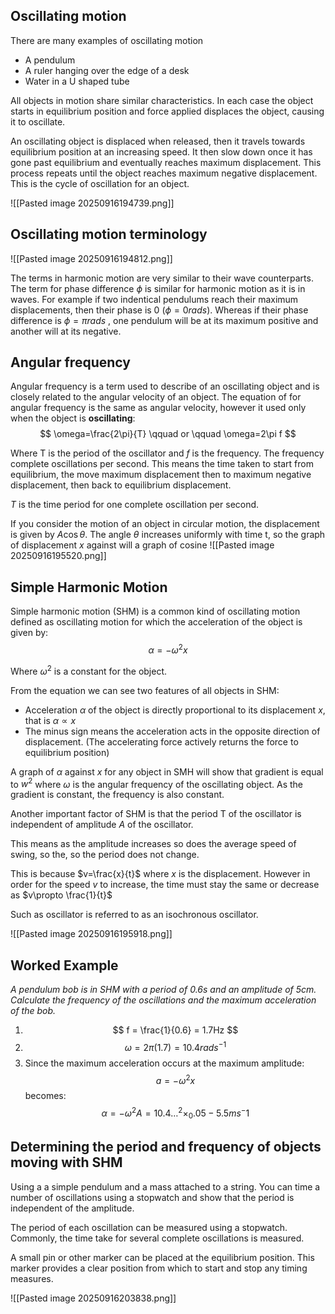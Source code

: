 ## Oscillating motion
There are many examples of oscillating motion 
- A pendulum
- A ruler hanging over the edge of a desk
- Water in a U shaped tube

All objects in motion share similar characteristics. In each case the object starts in equilibrium position and force applied displaces the object, causing it to oscillate.

An oscillating object is displaced when released, then it travels towards equilibrium position at an increasing speed. It then slow down once it has gone past equilibrium and eventually reaches maximum displacement. This process repeats until the object reaches maximum negative displacement. This is the cycle of oscillation for an object.

![[Pasted image 20250916194739.png]]

## Oscillating motion terminology

![[Pasted image 20250916194812.png]]

The terms in harmonic motion are very similar to their wave counterparts. The term for phase difference $\phi$ is similar for harmonic motion as it is in waves. For example if two indentical pendulums reach their maximum displacements, then their phase is 0 ($\phi = 0rads$). Whereas if their phase difference is $\phi=\pi rads$ , one pendulum will be at its maximum positive and another will at its negative.

## Angular frequency
Angular frequency is a term used to describe of an oscillating object and is closely related to the angular velocity of an object. The equation of for angular frequency is the same as angular velocity, however it used only when the object is **oscillating**:
$$
\omega=\frac{2\pi}{T} \qquad or \qquad \omega=2\pi f
$$

Where T is the period of the oscillator and $f$ is the frequency. The frequency complete oscillations per second. This means the time taken to start from equilibrium, the move maximum displacement then to maximum negative displacement, then back to equilibrium displacement.

$T$ is the time period for one complete oscillation per second.

If you consider the motion of an object in circular motion, the displacement is given by $A\cos\theta$. The angle $\theta$ increases uniformly with time t, so the graph of displacement $x$ against will a graph of cosine
![[Pasted image 20250916195520.png]]

## Simple Harmonic Motion
Simple harmonic motion (SHM) is a common kind of oscillating motion defined as oscillating motion for which the acceleration of the object is given by:
$$
\alpha=-\omega^{2}x
$$

Where $\omega^{2}$ is a constant for the object. 

From the equation we can see two features of all objects in SHM:

- Acceleration $\alpha$ of the object is directly proportional to its displacement $x$, that is $\alpha \propto x$
- The minus sign means the acceleration acts in the opposite direction of displacement. (The accelerating force actively returns the force to equilibrium position)

A graph of $\alpha$ against $x$ for any object in SMH will show that gradient is equal to $w^{2}$  where $\omega$ is the angular frequency of the oscillating object. As the gradient is constant, the frequency is also constant. 

Another important factor of SHM is that the period T of the oscillator is independent of amplitude $A$ of the oscillator. 

This means as the amplitude increases so does the average speed of swing, so the, so the period does not change. 

This is because $v=\frac{x}{t}$ where $x$ is the displacement. However in order for the speed $v$ to increase, the time must stay the same or decrease as $v\propto \frac{1}{t}$

Such as oscillator is referred to as an isochronous oscillator. 


![[Pasted image 20250916195918.png]]

## Worked Example
*A pendulum bob is in SHM with a period of 0.6s and an amplitude of 5cm. Calculate the frequency of the oscillations and the maximum acceleration of the bob.* 

1. $$
f = \frac{1}{0.6} = 1.7Hz
$$
2. $$
\omega=2\pi(1.7) = 10.4 rads^{-1}
$$
3. Since the maximum acceleration occurs at the maximum amplitude:$$
a=-\omega^{2}x
$$ becomes:
$$
\alpha=-\omega^{2}A = 10.4\dots^{2}\times_{0}.05 -5.5ms^-1
$$

## Determining the period and frequency of objects moving with SHM

Using a a simple pendulum and a mass attached to a string. You can time a number of oscillations using a stopwatch and show that the period is independent of the amplitude. 

The period of each oscillation can be measured using a stopwatch. Commonly, the time take for several complete oscillations is measured. 

A small pin or other marker can be placed at the equilibrium position. This marker provides a clear position from which to start and stop any timing measures.

![[Pasted image 20250916203838.png]]
